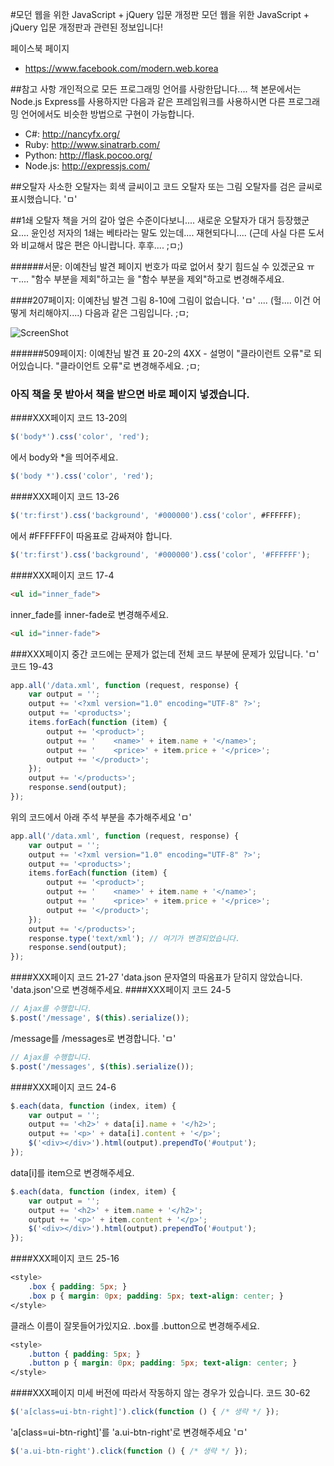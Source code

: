 #모던 웹을 위한 JavaScript + jQuery 입문 개정판
모던 웹을 위한 JavaScript + jQuery 입문 개정판과 관련된 정보입니다!

페이스북 페이지
+ https://www.facebook.com/modern.web.korea

##참고 사항
개인적으로 모든 프로그래밍 언어를 사랑한답니다.... 책 본문에서는 Node.js Express를 사용하지만 다음과 같은 프레임워크를 사용하시면 다른 프로그래밍 언어에서도 비슷한 방법으로 구현이 가능합니다.
+ C#: http://nancyfx.org/
+ Ruby: http://www.sinatrarb.com/
+ Python: http://flask.pocoo.org/
+ Node.js: http://expressjs.com/

##오탈자
사소한 오탈자는 회색 글씨이고 코드 오탈자 또는 그림 오탈자를 검은 글씨로 표시했습니다. 'ㅁ'

##1쇄 오탈자
책을 거의 갈아 엎은 수준이다보니.... 새로운 오탈자가 대거 등장했군요.... 윤인성 저자의 1쇄는 베타라는 말도 있는데.... 재현되다니.... (근데 사실 다른 도서와 비교해서 많은 편은 아니랍니다. 후후.... ;ㅁ;)

######서문: 이예찬님 발견
페이지 번호가 따로 없어서 찾기 힘드실 수 있겠군요 ㅠㅜ.... "함수 부분을 제회"하고는 을 "함수 부분을 제외"하고로 변경해주세요.

####207페이지: 이예찬님 발견
그림 8-10에 그림이 없습니다. 'ㅁ' .... (헐.... 이건 어떻게 처리해야지....)
다음과 같은 그림입니다. ;ㅁ;

![ScreenShot](https://raw.github.com/rintiantta/modern.javascript.2/master/github%20%EC%9D%B4%EB%AF%B8%EC%A7%80/8-10.PNG)
 
######509페이지: 이예찬님 발견
표 20-2의 4XX - 설명이 "클라이런트 오류"로 되어있습니다. "클라이언트 오류"로 변경해주세요. ;ㅁ;


### 아직 책을 못 받아서 책을 받으면 바로 페이지 넣겠습니다.
####XXX페이지
코드 13-20의
```javascript
$('body*').css('color', 'red');
```
에서 body와 *을 띄어주세요.
```javascript
$('body *').css('color', 'red');
```
####XXX페이지
코드 13-26
```javascript
$('tr:first').css('background', '#000000').css('color', #FFFFFF);
```
에서 #FFFFFF이 따옴표로 감싸져야 합니다.
```javascript
$('tr:first').css('background', '#000000').css('color', '#FFFFFF');
```
####XXX페이지
코드 17-4
```html
<ul id="inner_fade">
```
inner_fade를 inner-fade로 변경해주세요.
```html
<ul id="inner-fade">
```
###XXX페이지
중간 코드에는 문제가 없는데 전체 코드 부분에 문제가 있답니다. 'ㅁ'
코드 19-43
```javascript
app.all('/data.xml', function (request, response) {
    var output = '';
    output += '<?xml version="1.0" encoding="UTF-8" ?>';
    output += '<products>';
    items.forEach(function (item) {
        output += '<product>';
        output += '    <name>' + item.name + '</name>';
        output += '    <price>' + item.price + '</price>';
        output += '</product>';
    });
    output += '</products>';
    response.send(output);
});
```
위의 코드에서 아래 주석 부분을 추가해주세요 'ㅁ'
```javascript
app.all('/data.xml', function (request, response) {
    var output = '';
    output += '<?xml version="1.0" encoding="UTF-8" ?>';
    output += '<products>';
    items.forEach(function (item) {
        output += '<product>';
        output += '    <name>' + item.name + '</name>';
        output += '    <price>' + item.price + '</price>';
        output += '</product>';
    });
    output += '</products>';
    response.type('text/xml'); // 여기가 변경되었습니다.
    response.send(output);
});

```
####XXX페이지
코드 21-27
'data.json 문자열의 따옴표가 닫히지 않았습니다.
'data.json'으로 변경해주세요.
####XXX페이지
코드 24-5
```javascript
// Ajax를 수행합니다.
$.post('/message', $(this).serialize());
```
/message를 /messages로 변경합니다. 'ㅁ'
```javascript
// Ajax를 수행합니다.
$.post('/messages', $(this).serialize());
```
####XXX페이지
코드 24-6
```javascript
$.each(data, function (index, item) {
    var output = '';
    output += '<h2>' + data[i].name + '</h2>';
    output += '<p>' + data[i].content + '</p>';
    $('<div></div>').html(output).prependTo('#output');
});
```
data[i]를 item으로 변경해주세요. 
```javascript
$.each(data, function (index, item) {
    var output = '';
    output += '<h2>' + item.name + '</h2>';
    output += '<p>' + item.content + '</p>';
    $('<div></div>').html(output).prependTo('#output');
});
```
####XXX페이지
코드 25-16
```css
<style>
    .box { padding: 5px; }
    .box p { margin: 0px; padding: 5px; text-align: center; }
</style>
```
클래스 이름이 잘못들어가있지요. .box를 .button으로 변경해주세요.
```css
<style>
    .button { padding: 5px; }
    .button p { margin: 0px; padding: 5px; text-align: center; }
</style>
```
####XXX페이지
미세 버전에 따라서 작동하지 않는 경우가 있습니다.
코드 30-62
```javascript
$('a[class=ui-btn-right]').click(function () { /* 생략 */ });
```
'a[class=ui-btn-right]'를 'a.ui-btn-right'로 변경해주세요 'ㅁ'
```javascript
$('a.ui-btn-right').click(function () { /* 생략 */ });
```
